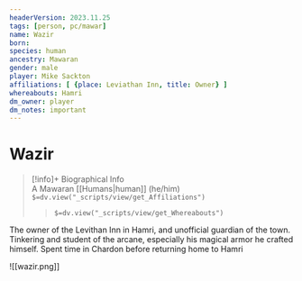 ```yaml
---
headerVersion: 2023.11.25
tags: [person, pc/mawar]
name: Wazir
born:
species: human
ancestry: Mawaran
gender: male
player: Mike Sackton
affiliations: [ {place: Leviathan Inn, title: Owner} ]
whereabouts: Hamri
dm_owner: player
dm_notes: important
---
```

# Wazir
>[!info]+ Biographical Info  
> A Mawaran [[Humans|human]] (he/him)  
> `$=dv.view("_scripts/view/get_Affiliations")`  
>> `$=dv.view("_scripts/view/get_Whereabouts")`

The owner of the Levithan Inn in Hamri, and unofficial guardian of the town. Tinkering and student of the arcane, especially his magical armor he crafted himself. Spent time in Chardon before returning home to Hamri

![[wazir.png]]